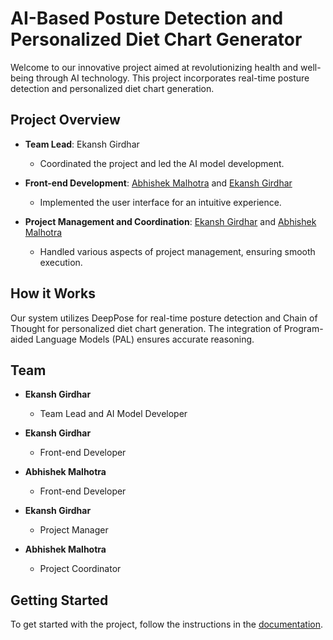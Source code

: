 # AI-Based Posture Detection and Personalized Diet Chart Generator

Welcome to our innovative project aimed at revolutionizing health and well-being through AI technology. This project incorporates real-time posture detection and personalized diet chart generation.

## Project Overview

- **Team Lead**: Ekansh Girdhar
  - Coordinated the project and led the AI model development.

- **Front-end Development**: [Abhishek Malhotra](#) and [Ekansh Girdhar](#)
  - Implemented the user interface for an intuitive experience.

- **Project Management and Coordination**: [Ekansh Girdhar](#) and [Abhishek Malhotra](#)
  - Handled various aspects of project management, ensuring smooth execution.

## How it Works

Our system utilizes DeepPose for real-time posture detection and Chain of Thought for personalized diet chart generation. The integration of Program-aided Language Models (PAL) ensures accurate reasoning.

## Team

- **Ekansh Girdhar**
  - Team Lead and AI Model Developer

- **Ekansh Girdhar**
  - Front-end Developer

- **Abhishek Malhotra**
  - Front-end Developer

- **Ekansh Girdhar**
  - Project Manager

- **Abhishek Malhotra**
  - Project Coordinator

## Getting Started

To get started with the project, follow the instructions in the [documentation](docs/README.md).

